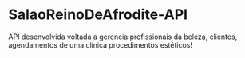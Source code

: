 # SalaoReinoDeAfrodite-API
API desenvolvida voltada a gerencia profissionais da beleza, clientes, agendamentos de uma clínica procedimentos estéticos!  
